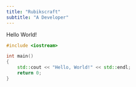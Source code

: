 ```yaml
---
title: "Rubikscraft"
subtitle: "A Developer"
---
```


Hello World!

```cpp
#include <iostream>

int main()
{
    std::cout << "Hello, World!" << std::endl;
    return 0;
}
```
